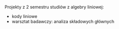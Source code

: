Projekty z 2 semestru studiów z algebry liniowej:
- kody liniowe
- warsztat badawczy: analiza składowych głównych
